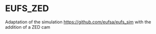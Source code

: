# EUFS_ZED
Adaptation of the simulation https://github.com/eufsa/eufs_sim with the addition of a ZED cam
